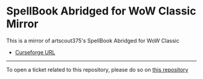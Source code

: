 # SpellBook Abridged for WoW Classic Mirror

This is a mirror of artscout375's SpellBook Abridged for WoW Classic

- [Curseforge URL](https://www.curseforge.com/wow/addons/spellbook-abridged-for-wow-classic)

----

To open a ticket related to this repository, please do so on [this repository](https://github.com/curseforge-mirror/.github)